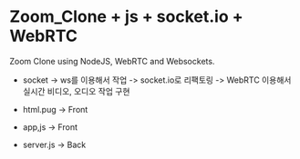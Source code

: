 # Zoom_Clone + js + socket.io + WebRTC

Zoom Clone using NodeJS, WebRTC and Websockets.

- socket -> ws를 이용해서 작업 -> socket.io로 리팩토링 -> WebRTC 이용해서 실시간 비디오, 오디오 작업 구현
  
- html.pug -> Front
  
- app,js -> Front 
  
- server.js -> Back <br/> 
